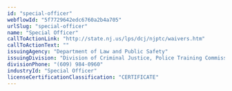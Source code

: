 ```yaml
---
id: "special-officer"
webflowId: "5f7729642edc6760a2b4a705"
urlSlug: "special-officer"
name: "Special Officer"
callToActionLink: "http://state.nj.us/lps/dcj/njptc/waivers.htm"
callToActionText: ""
issuingAgency: "Department of Law and Public Safety"
issuingDivision: "Division of Criminal Justice, Police Training Commission"
divisionPhone: "(609) 984-0960"
industryId: "Special Officer"
licenseCertificationClassification: "CERTIFICATE"
---
```

